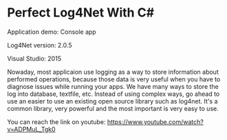 # Perfect Log4Net With C#

Application demo: Console app

Log4Net version: 2.0.5

Visual Studio: 2015



Nowaday, most applicaion use logging as a way to store information about performed operations, because those data is very useful when you have to diagnose issues while running your apps. 
We have many ways to store the log into database, textfile, etc. Instead of using complex ways, go ahead to use an easier to use an existing open source library such as log4net. It's a common library, very powerful and the most important is very easy to use.

You can reach the link on youtube: https://www.youtube.com/watch?v=ADPMuL_Tgk0
